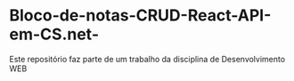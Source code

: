 # Bloco-de-notas-CRUD-React-API-em-CS.net-
Este repositório faz parte de um trabalho  da disciplina de Desenvolvimento WEB
